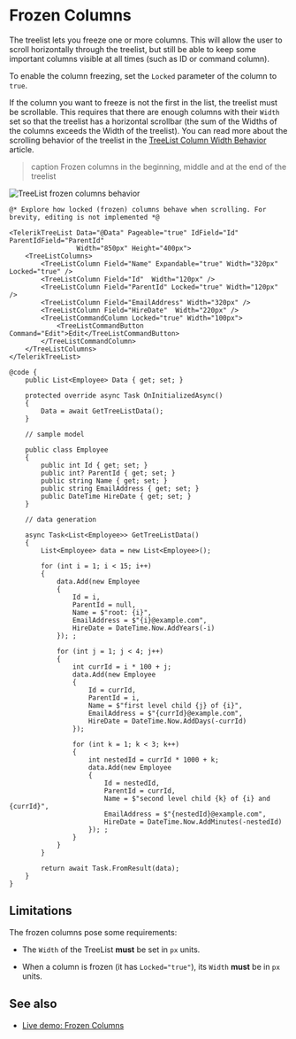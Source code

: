 
# Frozen Columns

The treelist lets you freeze one or more columns. This will allow the user to scroll horizontally through the treelist, but still be able to keep some important columns visible at all times (such as ID or command column).

To enable the column freezing, set the `Locked` parameter of the column to `true`.

If the column you want to freeze is not the first in the list, the treelist must be scrollable. This requires that there are enough columns with their `Width` set so that the treelist has a horizontal scrollbar (the sum of the Widths of the columns exceeds the Width of the treelist). You can read more about the scrolling behavior of the treelist in the [TreeList Column Width Behavior](slug:treelist-columns-width) article.

>caption Frozen columns in the beginning, middle and at the end of the treelist

![TreeList frozen columns behavior](images/frozen-columns-overview.gif)

````RAZOR
@* Explore how locked (frozen) columns behave when scrolling. For brevity, editing is not implemented *@

<TelerikTreeList Data="@Data" Pageable="true" IdField="Id" ParentIdField="ParentId"
                 Width="850px" Height="400px">
    <TreeListColumns>
        <TreeListColumn Field="Name" Expandable="true" Width="320px" Locked="true" />
        <TreeListColumn Field="Id"  Width="120px" />
        <TreeListColumn Field="ParentId" Locked="true" Width="120px" />
        <TreeListColumn Field="EmailAddress" Width="320px" />
        <TreeListColumn Field="HireDate"  Width="220px" />
        <TreeListCommandColumn Locked="true" Width="100px">
            <TreeListCommandButton Command="Edit">Edit</TreeListCommandButton>
        </TreeListCommandColumn>
    </TreeListColumns>
</TelerikTreeList>

@code {
    public List<Employee> Data { get; set; }

    protected override async Task OnInitializedAsync()
    {
        Data = await GetTreeListData();
    }

    // sample model

    public class Employee
    {
        public int Id { get; set; }
        public int? ParentId { get; set; }
        public string Name { get; set; }
        public string EmailAddress { get; set; }
        public DateTime HireDate { get; set; }
    }

    // data generation

    async Task<List<Employee>> GetTreeListData()
    {
        List<Employee> data = new List<Employee>();

        for (int i = 1; i < 15; i++)
        {
            data.Add(new Employee
            {
                Id = i,
                ParentId = null,
                Name = $"root: {i}",
                EmailAddress = $"{i}@example.com",
                HireDate = DateTime.Now.AddYears(-i)
            }); ;

            for (int j = 1; j < 4; j++)
            {
                int currId = i * 100 + j;
                data.Add(new Employee
                {
                    Id = currId,
                    ParentId = i,
                    Name = $"first level child {j} of {i}",
                    EmailAddress = $"{currId}@example.com",
                    HireDate = DateTime.Now.AddDays(-currId)
                });

                for (int k = 1; k < 3; k++)
                {
                    int nestedId = currId * 1000 + k;
                    data.Add(new Employee
                    {
                        Id = nestedId,
                        ParentId = currId,
                        Name = $"second level child {k} of {i} and {currId}",
                        EmailAddress = $"{nestedId}@example.com",
                        HireDate = DateTime.Now.AddMinutes(-nestedId)
                    }); ;
                }
            }
        }

        return await Task.FromResult(data);
    }
}
````

## Limitations

The frozen columns pose some requirements:

* The `Width` of the TreeList **must** be set in `px` units.

* When a column is frozen (it has `Locked="true"`), its `Width` **must** be in `px` units.

## See also
* [Live demo: Frozen Columns](https://demos.telerik.com/blazor-ui/treelist/frozen-columns)
